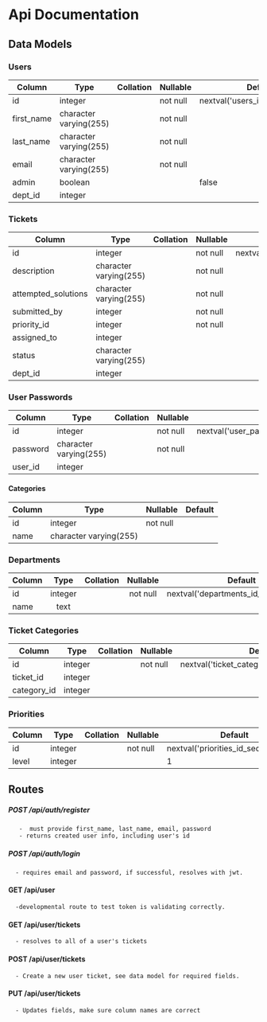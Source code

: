 # Api Documentation

## Data Models

### Users

| Column     | Type                   | Collation | Nullable | Default                           |
| ---------- | ---------------------- | --------- | -------- | --------------------------------- |
| id         | integer                |           | not null | nextval('users_id_seq'::regclass) |
| first_name | character varying(255) |           | not null |
| last_name  | character varying(255) |           | not null |
| email      | character varying(255) |           | not null |
| admin      | boolean                |           |          | false                             |
| dept_id    | integer                |           |          |

### Tickets

| Column              | Type                   | Collation | Nullable | Default                             |
| ------------------- | ---------------------- | --------- | -------- | ----------------------------------- |
| id                  | integer                |           | not null | nextval('tickets_id_seq'::regclass) |
| description         | character varying(255) |           | not null |
| attempted_solutions | character varying(255) |           | not null |
| submitted_by        | integer                |           | not null |
| priority_id         | integer                |           | not null |
| assigned_to         | integer                |           |          |
| status              | character varying(255) |           |          |
| dept_id             | integer                |           |          |

### User Passwords

| Column   | Type                   | Collation | Nullable | Default                                    |
| -------- | ---------------------- | --------- | -------- | ------------------------------------------ |
| id       | integer                |           | not null | nextval('user_passwords_id_seq'::regclass) |
| password | character varying(255) |           | not null |
| user_id  | integer                |           |          |

#### Categories

| Column | Type                   | Nullable | Default |
| ------ | ---------------------- | -------- | ------- |
| id     | integer                | not null |
| name   | character varying(255) |          |

### Departments

| Column |  Type   | Collation | Nullable | Default                                 |
| ------ | :-----: | :-------: | :------: | --------------------------------------- |
| id     | integer |           | not null | nextval('departments_id_seq'::regclass) |
| name   |  text   |           |          |

### Ticket Categories

| Column      | Type    | Collation | Nullable | Default                                       |
| ----------- | ------- | --------- | -------- | --------------------------------------------- |
| id          | integer |           | not null | nextval('ticket_categories_id_seq'::regclass) |
| ticket_id   | integer |           |          |
| category_id | integer |           |          |

### Priorities

| Column | Type    | Collation | Nullable | Default                                |
| ------ | ------- | --------- | -------- | -------------------------------------- |
| id     | integer |           | not null | nextval('priorities_id_seq'::regclass) |
| level  | integer |           |          | 1                                      |

## Routes

##### POST /api/auth/register

       -  must provide first_name, last_name, email, password
       - returns created user info, including user's id

##### POST /api/auth/login

      - requires email and password, if successful, resolves with jwt.

#### GET /api/user

      -developmental route to test token is validating correctly.

#### GET /api/user/tickets

      - resolves to all of a user's tickets

#### POST /api/user/tickets

      - Create a new user ticket, see data model for required fields.

#### PUT /api/user/tickets

      - Updates fields, make sure column names are correct
